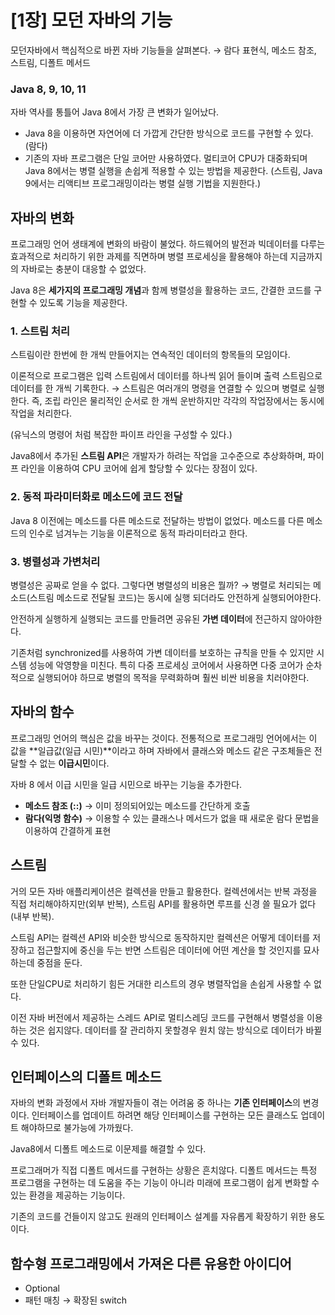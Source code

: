# [1장] 모던 자바의 기능

모던자바에서 핵심적으로 바뀐 자바 기능들을 살펴본다. → 람다 표현식, 메소드 참조, 스트림, 디폴트 메서드

### Java 8, 9, 10, 11

자바 역사를 통틀어 Java 8에서 가장 큰 변화가 일어났다.

- Java 8을 이용하면 자연어에 더 가깝게 간단한 방식으로 코드를 구현할 수 있다. (람다)
- 기존의 자바 프로그램은 단일 코어만 사용하였다. 멀티코어 CPU가 대중화되며 Java 8에서는 병렬 실행을 손쉽게 적용할 수 있는 방법을 제공한다. (스트림, Java 9에서는 리액티브 프로그래밍이라는 병렬 실행 기법을 지원한다.)

## 자바의 변화

프로그래밍 언어 생태계에 변화의 바람이 불었다. 하드웨어의 발전과 빅데이터를 다루는 효과적으로 처리하기 위한 과제를 직면하며 병렬 프로세싱을 활용해야 하는데 지금까지의 자바로는 충분이 대응할 수 없었다.

Java 8은 **세가지의 프로그래밍 개념**과 함께 병렬성을 활용하는 코드, 간결한 코드를 구현할 수 있도록 기능을 제공한다.

### 1. 스트림 처리

스트림이란 한번에 한 개씩 만들어지는 연속적인 데이터의 항목들의 모임이다.

이론적으로 프로그램은 입력 스트림에서 데이터를 하나씩 읽어 들이며 출력 스트림으로 데이터를 한 개씩 기록한다. → 스트림은 여러개의 명령을 연결할 수 있으며 병렬로 실행한다. 즉, 조립 라인은 물리적인 순서로 한 개씩 운반하지만 각각의 작업장에서는 동시에 작업을 처리한다.

(유닉스의 명령어 처럼 복잡한 파이프 라인을 구성할 수 있다.)

Java8에서 추가된 **스트림 API**은 개발자가 하려는 작업을 고수준으로 추상화하며, 파이프 라인을 이용하여 CPU 코어에 쉽게 할당할 수 있다는 장점이 있다.

### 2. 동적 파라미터화로 메소드에 코드 전달

Java 8 이전에는 메소드를 다른 메소드로 전달하는 방법이 없었다. 메소드를 다른 메소드의 인수로 넘겨누는 기능을 이론적으로 동적 파라미터라고 한다.

### 3. 병렬성과 가변처리

병렬성은 공짜로 얻을 수 없다. 그렇다면 병렬성의 비용은 뭘까? → 병렬로 처리되는 메소드(스트림 메소드로 전달될 코드)는 동시에 실행 되더라도 안전하게 실행되어야한다.

안전하게 실행하게 실행되는 코드를 만들려면 공유된 **가변 데이터**에 전근하지 않아야한다.

기존처럼 synchronized를 사용하여 가변 데이터를 보호하는 규칙을 만들 수 있지만 시스템 성능에 악영향을 미친다. 특히 다중 프로세싱 코어에서 사용하면 다중 코어가 순차적으로 실행되어야 하므로 병렬의 목적을 무력화하며 훨씬 비싼 비용을 치러야한다.

## 자바의 함수

프로그래밍 언어의 핵심은 값을 바꾸는 것이다. 전통적으로 프로그래밍 언어에서는 이 값을 **일급값(일급 시민)**이라고 하며 자바에서 클래스와 메소드 같은 구조체들은 전달할 수 없는 **이급시민**이다.

자바 8 에서 이급 시민을 일급 시민으로 바꾸는 기능을 추가한다.

- **메소드 참조 (::)** → 이미 정의되어있는 메소드를 간단하게 호출
- **람다(익명 함수)** → 이용할 수 있는 클래스나 메서드가 없을 때 새로운 람다 문법을 이용하여 간결하게 표현

## 스트림

거의 모든 자바 애플리케이션은 컬렉션을 만들고 활용한다. 컬렉션에서는 반복 과정을 직접 처리해야하지만(외부 반복), 스트림 API를 활용하면 루프를 신경 쓸 필요가 없다(내부 반복).

스트림 API는 컬렉션 API와 비슷한 방식으로 동작하지만 컬렉션은 어떻게 데이터를 저장하고 접근할지에 중신을 두는 반면 스트림은 데이터에 어떤 계산을 할 것인지를 묘사하는데 중점을 둔다.

또한 단일CPU로 처리하기 힘든 거대한 리스트의 경우 병렬작업을 손쉽게 사용할 수 없다.

이전 자바 버전에서 제공하는 스레드 API로 멀티스레딩 코드를 구현해서 병렬성을 이용하는 것은 쉽지않다. 데이터를 잘 관리하지 못할경우 원치 않는 방식으로 데이터가 바뀔 수 있다.

## 인터페이스의 디폴트 메소드

자바의 변화 과정에서 자바 개발자들이 겪는 어려움 중 하나는 **기존 인터페이스**의 변경이다. 인터페이스를 업데이트 하려면 해당 인터페이스를 구현하는 모든 클래스도 업데이트 해야하므로 불가능에 가까웠다.

Java8에서 디폴트 메소드로 이문제를 해결할 수 있다.

프로그래머가 직접 디폴트 메서드를 구현하는 상황은 흔치않다. 디폴트 메서드는 특정 프로그램을 구현하는 데 도움을 주는 기능이 아니라 미래에 프로그램이 쉽게 변화할 수 있는 환경을 제공하는 기능이다.

기존의 코드를 건들이지 않고도 원래의 인터페이스 설계를 자유롭게 확장하기 위한 용도이다.

## 함수형 프로그래밍에서 가져온 다른 유용한 아이디어

- Optional<T>
- 패턴 매칭 → 확장된 switch
